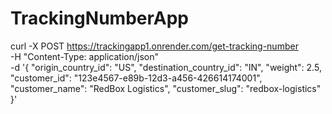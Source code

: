 # TrackingNumberApp

curl -X POST https://trackingapp1.onrender.com/get-tracking-number \
  -H "Content-Type: application/json" \
  -d '{
        "origin_country_id": "US",
        "destination_country_id": "IN",
        "weight": 2.5,
        "customer_id": "123e4567-e89b-12d3-a456-426614174001",
        "customer_name": "RedBox Logistics",
        "customer_slug": "redbox-logistics"
      }'

